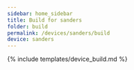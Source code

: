 ```yaml
---
sidebar: home_sidebar
title: Build for sanders
folder: build
permalink: /devices/sanders/build
device: sanders
---
```

{% include templates/device_build.md %}
